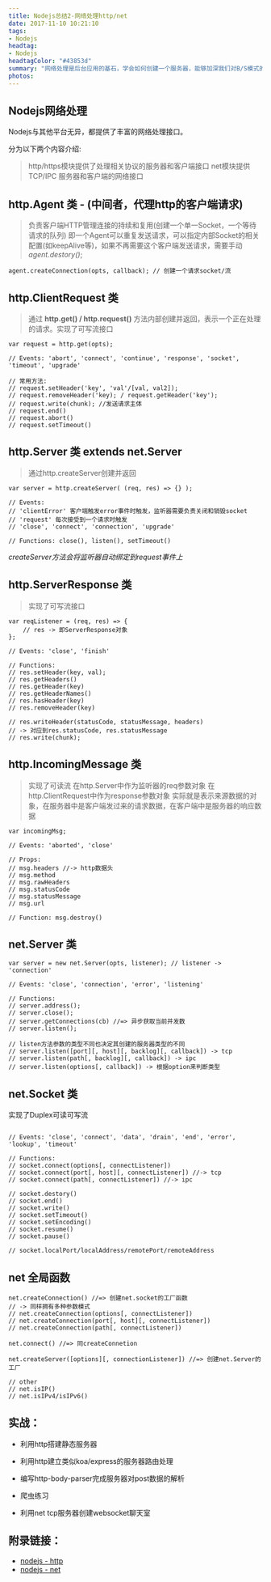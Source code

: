 ```yaml
---
title: Nodejs总结2-网络处理http/net
date: 2017-11-10 10:21:10
tags:
- Nodejs
headtag:
- Nodejs
headtagColor: "#43853d"
summary: "网络处理是后台应用的基石，学会如何创建一个服务器，能够加深我们对B/S模式的理解，也能更好掌握网络协议的基础知识。网络处理也不仅局限于服务器的搭建，任何与互联网交互的行为都需要网络处理的能力。如网络爬虫等等。"
photos:
---
```


## Nodejs网络处理

Nodejs与其他平台无异，都提供了丰富的网络处理接口。

分为以下两个内容介绍:
> http/https模块提供了处理相关协议的服务器和客户端接口
> net模块提供 TCP/IPC 服务器和客户端的网络接口

## http.Agent 类 - (中间者，代理http的客户端请求)

> 负责客户端HTTP管理连接的持续和复用(创建一个单一Socket，一个等待请求的队列)
> 即一个Agent可以重复发送请求，可以指定内部Socket的相关配置(如keepAlive等)，如果不再需要这个客户端发送请求，需要手动 _agent.destory()_;

```
agent.createConnection(opts, callback); // 创建一个请求socket/流
```

## http.ClientRequest 类

> 通过 **http.get() / http.request()** 方法内部创建并返回，表示一个正在处理的请求。实现了可写流接口

```
var request = http.get(opts);

// Events: 'abort', 'connect', 'continue', 'response', 'socket', 'timeout', 'upgrade'

// 常用方法:
// request.setHeader('key', 'val'/[val, val2]);
// request.removeHeader('key); / request.getHeader('key');
// request.write(chunk); //发送请求主体
// request.end()
// request.abort()
// request.setTimeout()
```

## http.Server 类 extends net.Server

> 通过http.createServer创建并返回

```
var server = http.createServer( (req, res) => {} );

// Events:
// 'clientError' 客户端触发error事件时触发，监听器需要负责关闭和销毁socket
// 'request' 每次接受到一个请求时触发
// 'close', 'connect', 'connection', 'upgrade'

// Functions: close(), listen(), setTimeout()
```

_createServer方法会将监听器自动绑定到request事件上_

## http.ServerResponse 类

> 实现了可写流接口

```
var reqListener = (req, res) => {
    // res -> 即ServerResponse对象
};

// Events: 'close', 'finish'

// Functions:
// res.setHeader(key, val);
// res.getHeaders()
// res.getHeader(key)
// res.getHeaderNames()
// res.hasHeader(key)
// res.removeHeader(key)

// res.writeHeader(statusCode, statusMessage, headers)
// -> 对应到res.statusCode, res.statusMessage
// res.write(chunk);
```

## http.IncomingMessage 类

> 实现了可读流
> 在http.Server中作为监听器的req参数对象
> 在http.ClientRequest中作为response参数对象
> 实际就是表示来源数据的对象，在服务器中是客户端发过来的请求数据，在客户端中是服务器的响应数据

```
var incomingMsg;

// Events: 'aborted', 'close'

// Props:
// msg.headers //-> http数据头
// msg.method
// msg.rawHeaders
// msg.statusCode
// msg.statusMessage
// msg.url

// Function: msg.destroy()
```

## net.Server 类

```
var server = new net.Server(opts, listener); // listener -> 'connection'

// Events: 'close', 'connection', 'error', 'listening'

// Functions:
// server.address();
// server.close();
// server.getConnections(cb) //=> 异步获取当前并发数
// server.listen();

// listen方法参数的类型不同也决定其创建的服务器类型的不同
// server.listen([port][, host][, backlog][, callback]) -> tcp
// server.listen(path[, backlog][, callback]) -> ipc
// server.listen(options[, callback]) -> 根据option来判断类型
```

## net.Socket 类

实现了Duplex可读可写流

```

// Events: 'close', 'connect', 'data', 'drain', 'end', 'error', 'lookup', 'timeout'

// Functions:
// socket.connect(options[, connectListener])
// socket.connect(port[, host][, connectListener]) //-> tcp
// socket.connect(path[, connectListener]) //-> ipc

// socket.destory()
// socket.end()
// socket.write()
// socket.setTimeout()
// socket.setEncoding()
// socket.resume()
// socket.pause()

// socket.localPort/localAddress/remotePort/remoteAddress
```

## net 全局函数

```
net.createConnection() //=> 创建net.socket的工厂函数
// -> 同样拥有多种参数模式
// net.createConnection(options[, connectListener])
// net.createConnection(port[, host][, connectListener])
// net.createConnection(path[, connectListener])

net.connect() //=> 同createConnetion

net.createServer([options][, connectionListener]) //=> 创建net.Server的工厂

// other
// net.isIP()
// net.isIPv4/isIPv6()
```

## 实战：

* 利用http搭建静态服务器
* 利用http建立类似koa/express的服务器路由处理
* 编写http-body-parser完成服务器对post数据的解析
* 爬虫练习


* 利用net tcp服务器创建websocket聊天室

## 附录链接：

* [nodejs - http](http://nodejs.cn/api/http.html#http_http)
* [nodejs - net](http://nodejs.cn/api/net.html#net_net)
